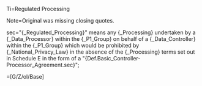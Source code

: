 Ti=Regulated Processing

Note=Original was missing closing quotes.

sec="{_Regulated_Processing}" means any {_Processing} undertaken by a {_Data_Processor} within the {_P1_Group} on behalf of a {_Data_Controller} within the {_P1_Group} which would be prohibited by {_National_Privacy_Law} in the absence of the {_Processing} terms set out in Schedule E in the form of a "{Def.Basic_Controller-Processor_Agreement.sec}";

=[G/Z/ol/Base]
